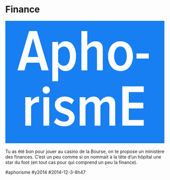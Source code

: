 # Finance

![](_i/aphorisme.png)

Tu as été bon pour jouer au casino de la Bourse, on te propose un ministère des finances. C’est un peu comme si on nommait à la tête d’un hôpital une star du foot (en tout cas pour qui comprend un peu la finance).



#aphorisme #y2014 #2014-12-3-8h47
